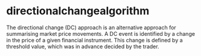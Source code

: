 # directionalchangealgorithm
The directional change (DC) approach is an alternative approach for summarising market price movements. A DC event is identified by a change in the price of a given financial instrument. This change is defined by a threshold value, which was in advance decided by the trader.
